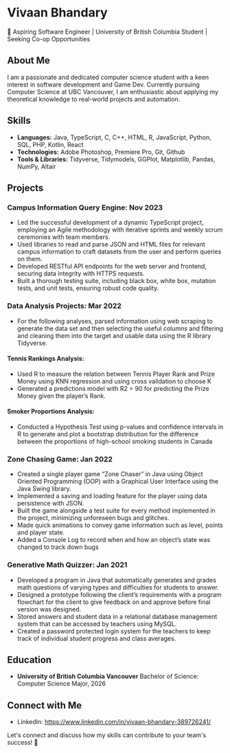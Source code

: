 # Vivaan Bhandary

🚀 Aspiring Software Engineer | University of British Columbia Student | Seeking Co-op Opportunities

## About Me
I am a passionate and dedicated computer science student with a keen interest in software development and Game Dev. Currently pursuing Computer Science at UBC Vancouver, I am enthusiastic about applying my theoretical knowledge to real-world projects and automation.

## Skills
- **Languages:** Java, TypeScript, C, C++, HTML, R, JavaScript, Python, SQL, PHP, Kotlin, React
- **Technologies:** Adobe Photoshop, Premiere Pro, Git, Github
- **Tools & Libraries:** Tidyverse, Tidymodels, GGPlot, Matplotlib, Pandas, NumPy, Altair

## Projects
### Campus Information Query Engine: Nov 2023
- Led the successful development of a dynamic TypeScript project, employing an Agile 
methodology with iterative sprints and weekly scrum ceremonies with team members.
- Used libraries to read and parse JSON and HTML files for relevant campus information to craft 
datasets from the user and perform queries on them.
- Developed RESTful API endpoints for the web server and frontend, securing data integrity with 
HTTPS requests.
- Built a thorough testing suite, including black box, white box, mutation tests, and unit tests, 
ensuring robust code quality.

### Data Analysis Projects: Mar 2022
- For the following analyses, parsed information using web scraping to generate the data set and 
then selecting the useful columns and filtering and cleaning them into the target and usable 
data using the R library Tidyverse.
#### Tennis Rankings Analysis:
- Used R to measure the relation between Tennis Player Rank and Prize Money using KNN 
regression and using cross validation to choose K
- Generated a predictions model with R2 = 90 for predicting the Prize Money given the 
player’s Rank.
#### Smoker Proportions Analysis:
- Conducted a Hypothesis Test using p-values and confidence intervals in R to generate and 
plot a bootstrap distribution for the difference between the proportions of high-school 
smoking students in Canada

### Zone Chasing Game: Jan 2022
- Created a single player game “Zone Chaser” in Java using Object Oriented Programming (OOP) 
with a Graphical User Interface using the Java Swing library.
- Implemented a saving and loading feature for the player using data persistence with JSON.
- Built the game alongside a test suite for every method implemented in the project, minimizing 
unforeseen bugs and glitches.
- Made quick animations to convey game information such as level, points and player state.
- Added a Console Log to record when and how an object’s state was changed to track down bugs

### Generative Math Quizzer: Jan 2021
- Developed a program in Java that automatically generates and grades math questions of varying 
types and difficulties for students to answer.
- Designed a prototype following the client’s requirements with a program flowchart for the client 
to give feedback on and approve before final version was designed. 
- Stored answers and student data in a relational database management system that can be 
accessed by teachers using MySQL. 
- Created a password protected login system for the teachers to keep track of individual student 
progress and class averages. 

## Education
- **University of British Columbia Vancouver**
  Bachelor of Science: Computer Science Major, 2026

## Connect with Me
- LinkedIn: https://www.linkedin.com/in/vivaan-bhandary-389726241/

Let's connect and discuss how my skills can contribute to your team's success! 🌟


<!---
vivaanbhandary/vivaanbhandary is a ✨ special ✨ repository because its `README.md` (this file) appears on your GitHub profile.
You can click the Preview link to take a look at your changes.
--->
